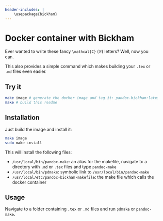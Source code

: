 ```yaml
---
header-includes: |
    \usepackage{bickham}
---
```


# Docker container with Bickham

Ever wanted to write these fancy `\mathcal{C}` ($\mathcal{C}$) letters?
Well, now you can.

This also provides a simple command which makes building your `.tex` or `.md` files even easier.

## Try it

```bash
make image # generate the docker image and tag it: pandoc-bickham:latest
make # build this readme
```

## Installation

Just build the image and install it:

```bash
make image
sudo make install
```

This will install the following files:

- `/usr/local/bin/pandoc-make`: an alias for the makefile, navigate to a directory with `.md` or `.tex` files and type `pandoc-make`
- `/usr/local/bin/pdmake`: symbolic link to `/usr/local/bin/pandoc-make`
- `/usr/local/etc/pandoc-bickham-makefile`: the make file which calls the docker container

## Usage

Navigate to a folder containing `.tex` or `.md` files and run `pdmake` or `pandoc-make`.
